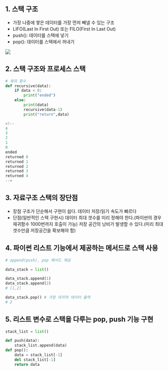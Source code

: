 ## 1. 스택 구조

- 가장 나중에 쌓은 데이터를 가장 먼저 빼낼 수 있는 구조
- LIFO(Last In First Out) 또는 FILO(First In Last Out)
- push(): 데이터를 스택에 넣기
- pop(): 데이터를 스택에서 꺼내기

<img src="http://www.fun-coding.org/00_Images/stack.png" />

## 2. 스택 구조와 프로세스 스택

```python
# 재귀 함수
def recursive(data):
	if data < 0:
		print("ended")
	else:
		print(data)
		recursive(data-1)
		print("return",data)

<!-- 
4
3
2
1
0
ended
returned 0
returned 1
returned 2
returned 3
returned 4
-->
```

## 3. 자료구조 스택의 장단점

- 장점
구조가 단순해서 구현이 쉽다.
데이터 저장/읽기 속도가 빠르다
- 단점(일반적인 스택 구현시)
데이터 최대 갯수를 미리 정해야 한다.(파이썬의 경우 재귀함수 1000번까지 호출이 가능)
저장 공간의 낭비가 발생할 수 있다.(미리 최대 갯수만큼 저장공간을 확보해야 함)

## 4. 파이썬 리스트 기능에서 제공하는 메서드로 스택 사용

```python
# append(push), pop 메서드 제공

data_stack = list()

data_stack.append(1)
data_stack.append(2)
# [1,2]

data_stack.pop() # 가장 마지막 데이터 출력
# 2
```

## 5. 리스트 변수로 스택을 다루는 pop, push 기능 구현

```python
stack_list = list()

def push(data):
	stack_list.append(data)
def pop():
	data = stack_list[-1]
	del stack_list[-1]
	return data
```
